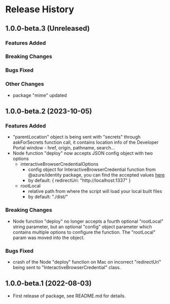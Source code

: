 # Release History

## 1.0.0-beta.3 (Unreleased)

### Features Added

### Breaking Changes

### Bugs Fixed

### Other Changes

- package "mime" updated

## 1.0.0-beta.2 (2023-10-05)

### Features Added

- "parentLocation" object is being sent with "secrets" through askForSecrets function call, it contains location info of the Developer Portal window - href, origin, pathname, search...
- Node function "deploy" now accepts JSON config object with two options
  - interactiveBrowserCredentialOptions
    - config object for InteractiveBrowserCredential function from @azure/identity package, you can find the accepted values [here](https://learn.microsoft.com/javascript/api/@azure/identity/interactivebrowsercredentialnodeoptions?view=azure-node-latest)
    - by default: { redirectUri: "http://localhost:1337" }
  - rootLocal
    - relative path from where the script will load your local built files
    - by default: "./dist/"

### Breaking Changes

- Node function "deploy" no longer accepts a fourth optional "rootLocal" string parameter, but an optional "config" object parameter which contains multiple options to configure the function. The "rootLocal" param was moved into the object.

### Bugs Fixed

- crash of the Node "deploy" function on Mac on incorrect "redirectUri" being sent to "InteractiveBrowserCredential" class.

## 1.0.0-beta.1 (2022-08-03)

- First release of package, see README.md for details.
